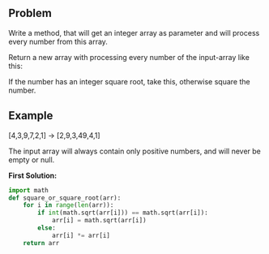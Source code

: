 ## Problem

Write a method, that will get an integer array as parameter and will process every number from this array.

Return a new array with processing every number of the input-array like this:

If the number has an integer square root, take this, otherwise square the number.

## Example

[4,3,9,7,2,1] -> [2,9,3,49,4,1]

The input array will always contain only positive numbers, and will never be empty or null.

**First Solution:**

```python
import math
def square_or_square_root(arr):
    for i in range(len(arr)):
        if int(math.sqrt(arr[i])) == math.sqrt(arr[i]):
            arr[i] = math.sqrt(arr[i])
        else:
            arr[i] *= arr[i]
    return arr
```
